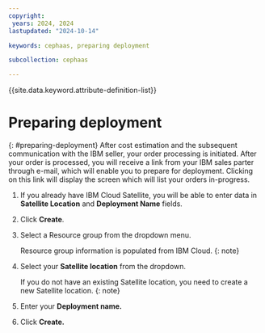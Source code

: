 ```yaml
---
copyright:
 years: 2024, 2024
lastupdated: "2024-10-14"

keywords: cephaas, preparing deployment

subcollection: cephaas

---
```


{{site.data.keyword.attribute-definition-list}}

# Preparing deployment
{: #preparing-deployment}
After cost estimation and the subsequent communication with the IBM seller, your order processing is initiated. After your order is processed, you will receive a link from your IBM sales parter through e-mail, which will enable you to prepare for deployment. Clicking on this link will display the screen which will list your orders in-progress.

1. If you already have IBM Cloud Satellite, you will be able to enter data in **Satellite Location** and **Deployment Name** fields.
2. Click **Create**.
3. Select a Resource group from the dropdown menu.

   Resource group information is populated from IBM Cloud.
   {: note}

4. Select your **Satellite location** from the dropdown.

   If you do not have an existing Satellite location, you need to create a new Satellite location.
   {: note}

5. Enter your **Deployment name.**
6. Click **Create.**
